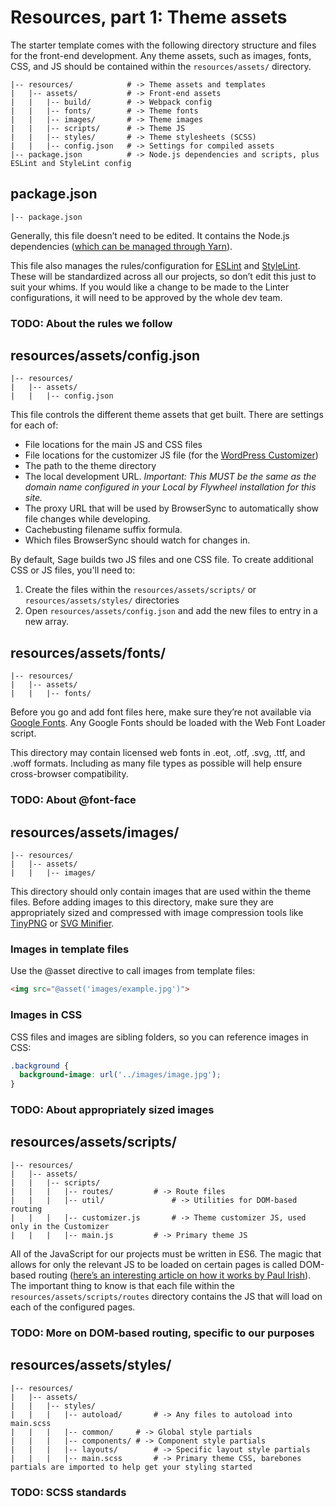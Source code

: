 # Resources, part 1: Theme assets
The starter template comes with the following directory structure and files for the front-end development. Any theme assets, such as images, fonts, CSS, and JS should be contained within the `resources/assets/` directory.

```
|-- resources/            # -> Theme assets and templates
|   |-- assets/           # -> Front-end assets
|   |   |-- build/        # -> Webpack config
|   |   |-- fonts/        # -> Theme fonts
|   |   |-- images/       # -> Theme images
|   |   |-- scripts/      # -> Theme JS
|   |   |-- styles/       # -> Theme stylesheets (SCSS)
|   |   |-- config.json   # -> Settings for compiled assets
|-- package.json          # -> Node.js dependencies and scripts, plus ESLint and StyleLint config
```

## package.json
```
|-- package.json
```

Generally, this file doesn’t need to be edited. It contains the Node.js dependencies ([which can be managed through Yarn](https://yarnpkg.com/lang/en/docs/managing-dependencies/)).

This file also manages the rules/configuration for [ESLint](https://eslint.org/docs/user-guide/configuring) and [StyleLint](https://stylelint.io/user-guide/configuration/). These will be standardized across all our projects, so don’t edit this just to suit your whims. If you would like a change to be made to the Linter configurations, it will need to be approved by the whole dev team.

### TODO: About the rules we follow

## resources/assets/config.json
```
|-- resources/
|   |-- assets/
|   |   |-- config.json
```

This file controls the different theme assets that get built. There are settings for each of:

* File locations for the main JS and CSS files
* File locations for the customizer JS file (for the [WordPress Customizer](https://developer.wordpress.org/themes/customize-api/))
* The path to the theme directory
* The local development URL. *Important: This MUST be the same as the domain name configured in your Local by Flywheel installation for this site.*
* The proxy URL that will be used by BrowserSync to automatically show file changes while developing.
* Cachebusting filename suffix formula.
* Which files BrowserSync should watch for changes in.

By default, Sage builds two JS files and one CSS file. To create additional CSS or JS files, you'll need to:

1. Create the files within the `resources/assets/scripts/` or `resources/assets/styles/` directories
2. Open `resources/assets/config.json` and add the new files to entry in a new array.

## resources/assets/fonts/
```
|-- resources/
|   |-- assets/
|   |   |-- fonts/
```
Before you go and add font files here, make sure they’re not available via [Google Fonts](https://fonts.google.com/). Any Google Fonts should be loaded with the Web Font Loader script.

This directory may contain licensed web fonts in .eot, .otf, .svg, .ttf, and .woff formats. Including as many file types as possible will help ensure cross-browser compatibility. 

### TODO: About @font-face

## resources/assets/images/
```
|-- resources/
|   |-- assets/
|   |   |-- images/
```
This directory should only contain images that are used within the theme files. Before adding images to this directory, make sure they are appropriately sized and compressed with image compression tools like [TinyPNG](https://tinypng.com/) or [SVG Minifier](http://www.svgminify.com/).

### Images in template files
Use the @asset directive to call images from template files:

```html
<img src="@asset('images/example.jpg')">
```

### Images in CSS
CSS files and images are sibling folders, so you can reference images in CSS:

```css
.background {
  background-image: url('../images/image.jpg');
}
```


### TODO: About appropriately sized images

## resources/assets/scripts/
```
|-- resources/
|   |-- assets/
|   |   |-- scripts/
|   |   |   |-- routes/			# -> Route files
|   |   |   |-- util/				# -> Utilities for DOM-based routing
|   |   |   |-- customizer.js		# -> Theme customizer JS, used only in the Customizer
|   |   |   |-- main.js			# -> Primary theme JS
```

All of the JavaScript for our projects must be written in ES6. The magic that allows for only the relevant JS to be loaded on certain pages is called DOM-based routing ([here’s an interesting article on how it works by Paul Irish](https://www.paulirish.com/2009/markup-based-unobtrusive-comprehensive-dom-ready-execution/)). The important thing to know is that each file within the `resources/assets/scripts/routes` directory contains the JS that will load on each of the configured pages.

### TODO: More on DOM-based routing, specific to our purposes

## resources/assets/styles/
```
|-- resources/
|   |-- assets/
|   |   |-- styles/
|   |   |   |-- autoload/		# -> Any files to autoload into main.scss
|   |   |   |-- common/		# -> Global style partials
|   |   |   |-- components/	# -> Component style partials
|   |   |   |-- layouts/		# -> Specific layout style partials
|   |   |   |-- main.scss		# -> Primary theme CSS, barebones partials are imported to help get your styling started
```

### TODO: SCSS standards
